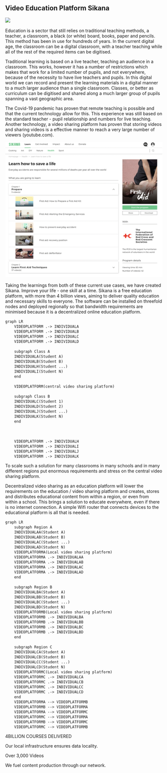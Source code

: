 

## Video Education Platform Sikana


![](img/sikana.png)  

Education is a sector that still relies on traditional teaching methods, a teacher, a classroom, a black (or white) board, books, paper and pencils. This method has been in use for hundreds of years. In the current digital age, the classroom can be a digital classroom, with a teacher teaching while all of the rest of the required items can be digitised.

Traditional learning is based on a live teacher, teaching an audience in a classroom. This works, however it has a number of restrictions which makes that work for a limited number of pupils, and not everywhere, because of the necessity to have live teachers and pupils. In this digital world we can record and present the learning materials in a digital manner to a much larger audience than a single classroom.  Classes, or better as curriculum can be digitised and shared along a much larger group of pupils spanning a vast geographic area.

The Covid-19 pandemic has proven that remote teaching is possible and that the current technology allow for this. This experience was still based on the standard teacher - pupil relationship and numbers for live teaching. Another technology, a video sharing platform has proven that storing videos and sharing videos is a effective manner to reach a very large number of viewers (youtube.com).

![](img/sikana2.png)  

Taking the learnings from both of these current use cases, we have created Sikana. Improve your life - one skill at a time. Sikana is a free education platform, with more than 4 billion views, aiming to deliver quality education and necessary skills to everyone. The software can be installed on threefold nodes and deployed regionally so that bandwidth requirements are minimised because it is a decentralized online education platform.


```mermaid
graph LR
    VIDEOPLATFORM .-> INDIVIDUALA
    VIDEOPLATFORM .-> INDIVIDUALB
    VIDEOPLATFORM .-> INDIVIDUALC
    VIDEOPLATFORM .-> INDIVIDUALD
    
    subgraph Class A
    INDIVIDUALA(Student A)
    INDIVIDUALB(Student B)
    INDIVIDUALH(Student ...)
    INDIVIDUALI(Student N)
    end
    
    VIDEOPLATFORM(central video sharing platform)
    
    subgraph Class B
    INDIVIDUALC(Student 1)
    INDIVIDUALD(Student 2)
    INDIVIDUALJ(Student ...)
    INDIVIDUALK(Student N)
    end



    VIDEOPLATFORM .-> INDIVIDUALH
    VIDEOPLATFORM .-> INDIVIDUALI
    VIDEOPLATFORM .-> INDIVIDUALJ
    VIDEOPLATFORM .-> INDIVIDUALK

```

To scale such a solution for many classrooms in many schools and in many different regions put enormous requirements and stress on the central video sharing platform.

Decentralized video sharing as an education platform will lower the requirements on the education / video sharing platform and creates, stores and distributes educational content from within a region, or even from within a school. This brings a solution to educate everywhere, even if there is no internet connection. A simple Wifi router that connects devices to the educational platform is all that is needed.


```mermaid
graph LR
    subgraph Region A
    INDIVIDUALAA(Student A)
    INDIVIDUALAB(Student B)
    INDIVIDUALAC(Student ...)
    INDIVIDUALAD(Student N)
    VIDEOPLATFORMA(Local video sharing platform)
    VIDEOPLATFORMA .-> INDIVIDUALAA
    VIDEOPLATFORMA .-> INDIVIDUALAB
    VIDEOPLATFORMA .-> INDIVIDUALAC
    VIDEOPLATFORMA .-> INDIVIDUALAD
    end

    subgraph Region B
    INDIVIDUALBA(Student A)
    INDIVIDUALBB(Student B)
    INDIVIDUALBC(Student ...)
    INDIVIDUALBD(Student N)
    VIDEOPLATFORMB(Local video sharing platform)
    VIDEOPLATFORMB .-> INDIVIDUALBA
    VIDEOPLATFORMB .-> INDIVIDUALBB
    VIDEOPLATFORMB .-> INDIVIDUALBC
    VIDEOPLATFORMB .-> INDIVIDUALBD
    end   

    subgraph Region C
    INDIVIDUALCA(Student A)
    INDIVIDUALCB(Student B)
    INDIVIDUALCC(Student ...)
    INDIVIDUALCD(Student N)
    VIDEOPLATFORMC(Local video sharing platform)
    VIDEOPLATFORMC .-> INDIVIDUALCA
    VIDEOPLATFORMC .-> INDIVIDUALCB
    VIDEOPLATFORMC .-> INDIVIDUALCC
    VIDEOPLATFORMC .-> INDIVIDUALCD
    end   
    VIDEOPLATFORMA --> VIDEOPLATFORMB
    VIDEOPLATFORMB --> VIDEOPLATFORMA
    VIDEOPLATFORMA --> VIDEOPLATFORMC
    VIDEOPLATFORMC --> VIDEOPLATFORMA
    VIDEOPLATFORMB --> VIDEOPLATFORMC
    VIDEOPLATFORMC --> VIDEOPLATFORMB
```
4BILLION  COURSES DELIVERED

Our local infrastructure ensures data locality.


Over 3,000 Videos

We fuel content production through our network.


